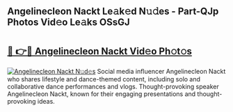 ## Angelinecleon Nackt Le𝚊k𝚎d N𝚞𝚍es - Part-QJp Photos Vid𝚎o Le𝚊ks OSsGJ

# <h2><a href="http://fb252a.evod.top/?m=Angelinecleon+Nackt">🔗 👉🔴 Angelinecleon Nackt Vid𝚎o Ph𝚘t𝚘s</a></h2>

[![Angelinecleon Nackt N𝚞d𝚎s](https://i.imgur.com/8V9OHl7.gif)](http://fb252a.evod.top/?m=Angelinecleon+Nackt)
Social media influencer Angelinecleon Nackt who shares lifestyle and dance-themed content, including solo and collaborative dance performances and vlogs. Thought-provoking speaker Angelinecleon Nackt, known for their engaging presentations and thought-provoking ideas. 
